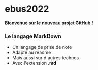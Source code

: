 # ebus2022

**Bienvenue sur le nouveau projet GitHub !**
### Le langage MarkDown

- Un langage de prise de note
- Adapté au readme
- Mais aussi sur d'autres technos
- Avec l'extension **.md**